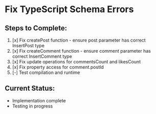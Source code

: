 # Fix TypeScript Schema Errors

## Steps to Complete:

1. [x] Fix createPost function - ensure post parameter has correct InsertPost type
2. [x] Fix createComment function - ensure comment parameter has correct InsertComment type
3. [x] Fix update operations for commentsCount and likesCount
4. [x] Fix property access for comment.postId
5. [-] Test compilation and runtime

## Current Status:
- Implementation complete
- Testing in progress
